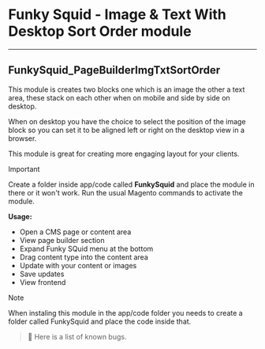 # Funky Squid - Image &amp; Text With Desktop Sort Order module

-----

## FunkySquid_PageBuilderImgTxtSortOrder

This module is creates two blocks one which is an image the other a text area, these stack on each other when on mobile and side by side on desktop.

When on desktop you have the choice to select the position of the image block so you can set it to be aligned left or right on the desktop view in a browser.

This module is great for creating more engaging layout for your clients.

> [!IMPORTANT]
> Create a folder inside app/code called **FunkySquid** and place the module in there or it won't work.
> Run the usual Magento commands to activate the module. 

**Usage:**

* Open a CMS page or content area
* View page builder section
* Expand Funky SQuid menu at the bottom
* Drag content type into the content area
* Update with your content or images
* Save updates
* View frontend

> [!NOTE]  
> When instaling this module in the app/code folder you needs to create a folder called FunkySquid and place the code inside that.

> :bug:
> Here is a list of known bugs.
